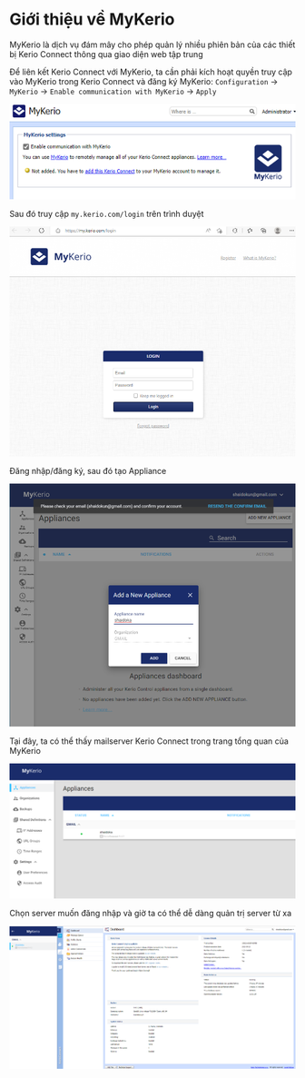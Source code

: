 # Giới thiệu về MyKerio

MyKerio là dịch vụ đám mây cho phép quản lý nhiều phiên bản của các thiết bị Kerio Connect thông qua giao diện web tập trung 

Để liên kết Kerio Connect với MyKerio, ta cần phải kích hoạt quyền truy cập vào MyKerio trong Kerio Connect và đăng ký MyKerio: ```Configuration``` -> ```MyKerio``` -> ```Enable communication with MyKerio``` -> ```Apply``` 

![](./images/kerio_enable_mykerio.png)

Sau đó truy cập ```my.kerio.com/login``` trên trình duyệt

![](./images/kerio_mykerio_login.png)

Đăng nhập/đăng ký, sau đó tạo Appliance

![](./images/kerio_appliance_name.png)

Tại đây, ta có thể thấy mailserver Kerio Connect trong trang tổng quan của MyKerio

![](./images/kerio_mykerio_main_menu.png)

Chọn server muốn đăng nhập và giờ ta có thể dễ dàng quản trị server từ xa

![](./images/kerio_mykerio_connected.png)